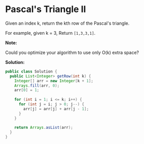 # Pascal's Triangle II

Given an index k, return the kth row of the Pascal's triangle.

For example, given k = 3,
Return `[1,3,3,1]`.

**Note:**

Could you optimize your algorithm to use only O(k) extra space?

**Solution:**
```java
public class Solution {
  public List<Integer> getRow(int k) {
    Integer[] arr = new Integer[k + 1];
    Arrays.fill(arr, 0);
    arr[0] = 1;
        
    for (int i = 1; i <= k; i++) {
      for (int j = i; j > 0; j--) {
        arr[j] = arr[j] + arr[j - 1];
      }
    }
        
    return Arrays.asList(arr);
  }
}
```